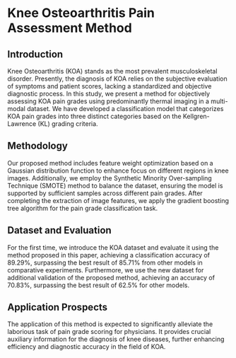# Knee Osteoarthritis Pain Assessment Method

## Introduction

Knee Osteoarthritis (KOA) stands as the most prevalent musculoskeletal disorder. Presently, the diagnosis of KOA relies on the subjective evaluation of symptoms and patient scores, lacking a standardized and objective diagnostic process. In this study, we present a method for objectively assessing KOA pain grades using predominantly thermal imaging in a multi-modal dataset. We have developed a classification model that categorizes KOA pain grades into three distinct categories based on the Kellgren-Lawrence (KL) grading criteria.

## Methodology

Our proposed method includes feature weight optimization based on a Gaussian distribution function to enhance focus on different regions in knee images. Additionally, we employ the Synthetic Minority Over-sampling Technique (SMOTE) method to balance the dataset, ensuring the model is supported by sufficient samples across different pain grades. After completing the extraction of image features, we apply the gradient boosting tree algorithm for the pain grade classification task.

## Dataset and Evaluation

For the first time, we introduce the KOA dataset and evaluate it using the method proposed in this paper, achieving a classification accuracy of 89.29%, surpassing the best result of 85.71% from other models in comparative experiments. Furthermore, we use the new dataset for additional validation of the proposed method, achieving an accuracy of 70.83%, surpassing the best result of 62.5% for other models.

## Application Prospects

The application of this method is expected to significantly alleviate the laborious task of pain grade scoring for physicians. It provides crucial auxiliary information for the diagnosis of knee diseases, further enhancing efficiency and diagnostic accuracy in the field of KOA.